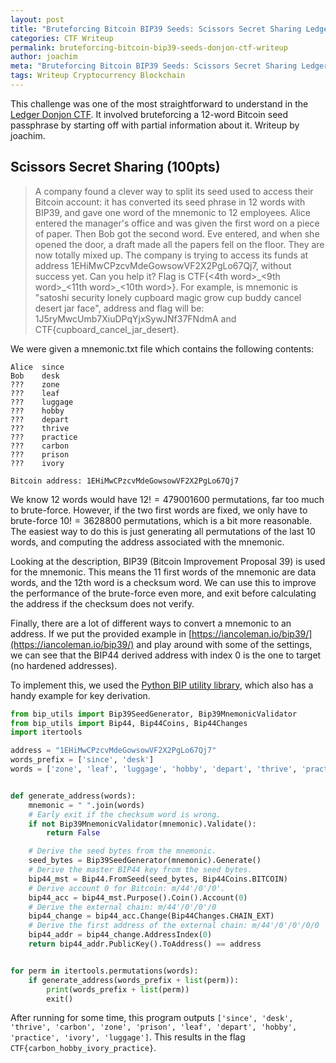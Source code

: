 ```yaml
---
layout: post
title: "Bruteforcing Bitcoin BIP39 Seeds: Scissors Secret Sharing Ledger Donjon CTF Writeup"
categories: CTF Writeup
permalink: bruteforcing-bitcoin-bip39-seeds-donjon-ctf-writeup
author: joachim
meta: "Bruteforcing Bitcoin BIP39 Seeds: Scissors Secret Sharing Ledger Donjon CTF Writeup"
tags: Writeup Cryptocurrency Blockchain
---
```


This challenge was one of the most straightforward to understand in the [Ledger Donjon CTF](https://donjon.ledger.com/Capture-the-Fortress/). It involved bruteforcing a 12-word Bitcoin seed passphrase by starting off with partial information about it. Writeup by joachim. 

## Scissors Secret Sharing (100pts)

> A company found a clever way to split its seed used to access their Bitcoin account: it has converted its seed phrase in 12 words with BIP39, and gave one word of the mnemonic to 12 employees.
> Alice entered the manager's office and was given the first word on a piece of paper. Then Bob got the second word. Eve entered, and when she opened the door, a draft made all the papers fell on the floor. They are now totally mixed up.
> The company is trying to access its funds at address 1EHiMwCPzcvMdeGowsowVF2X2PgLo67Qj7, without success yet. Can you help it?
> Flag is CTF{<4th word>\_<9th word>\_<11th word>\_<10th word>}.
> For example, is mnemonic is "satoshi security lonely cupboard magic grow cup buddy cancel desert jar face", address and flag will be: 1J5ryMwcUmb7XiuDPqYjxSywJNf37FNdmA and CTF{cupboard\_cancel\_jar\_desert}.

We were given a mnemonic.txt file which contains the following contents:
```
Alice  since
Bob    desk
???    zone
???    leaf
???    luggage
???    hobby
???    depart
???    thrive
???    practice
???    carbon
???    prison
???    ivory

Bitcoin address: 1EHiMwCPzcvMdeGowsowVF2X2PgLo67Qj7
```

We know 12 words would have $12! = 479001600$ permutations, far too much to brute-force. However, if the two first words are fixed, we only have to brute-force $10! = 3628800$ permutations, which is a bit more reasonable. The easiest way to do this is just generating all permutations of the last 10 words, and computing the address associated with the mnemonic.

Looking at the description, BIP39 (Bitcoin Improvement Proposal 39) is used for the mnemonic. This means the 11 first words of the mnemonic are data words, and the 12th word is a checksum word. We can use this to improve the performance of the brute-force even more, and exit before calculating the address if the checksum does not verify.

Finally, there are a lot of different ways to convert a mnemonic to an address. If we put the provided example in [https://iancoleman.io/bip39/](https://iancoleman.io/bip39/) and play around with some of the settings, we can see that the BIP44 derived address with index 0 is the one to target (no hardened addresses).

To implement this, we used the [Python BIP utility library](https://github.com/ebellocchia/bip_utils), which also has a handy example for key derivation.

```python
from bip_utils import Bip39SeedGenerator, Bip39MnemonicValidator
from bip_utils import Bip44, Bip44Coins, Bip44Changes
import itertools

address = "1EHiMwCPzcvMdeGowsowVF2X2PgLo67Qj7"
words_prefix = ['since', 'desk']
words = ['zone', 'leaf', 'luggage', 'hobby', 'depart', 'thrive', 'practice', 'carbon', 'prison', 'ivory']


def generate_address(words):
    mnemonic = " ".join(words)
    # Early exit if the checksum word is wrong.
    if not Bip39MnemonicValidator(mnemonic).Validate():
        return False

    # Derive the seed bytes from the mnemonic.
    seed_bytes = Bip39SeedGenerator(mnemonic).Generate()
    # Derive the master BIP44 key from the seed bytes.
    bip44_mst = Bip44.FromSeed(seed_bytes, Bip44Coins.BITCOIN)
    # Derive account 0 for Bitcoin: m/44'/0'/0'.
    bip44_acc = bip44_mst.Purpose().Coin().Account(0)
    # Derive the external chain: m/44'/0'/0'/0
    bip44_change = bip44_acc.Change(Bip44Changes.CHAIN_EXT)
    # Derive the first address of the external chain: m/44'/0'/0'/0/0
    bip44_addr = bip44_change.AddressIndex(0)
    return bip44_addr.PublicKey().ToAddress() == address


for perm in itertools.permutations(words):
    if generate_address(words_prefix + list(perm)):
        print(words_prefix + list(perm))
        exit()
```

After running for some time, this program outputs `['since', 'desk', 'thrive', 'carbon', 'zone', 'prison', 'leaf', 'depart', 'hobby', 'practice', 'ivory', 'luggage']`.
This results in the flag `CTF{carbon_hobby_ivory_practice}`.



